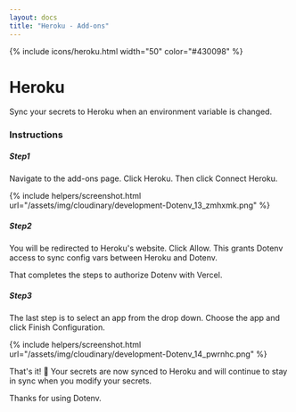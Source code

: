 ```yaml
---
layout: docs
title: "Heroku - Add-ons"
---
```


{% include icons/heroku.html width="50" color="#430098" %}

# Heroku

Sync your secrets to Heroku when an environment variable is changed.

### Instructions

##### Step1

Navigate to the add-ons page. Click Heroku. Then click Connect Heroku.

{% include helpers/screenshot.html url="/assets/img/cloudinary/development-Dotenv_13_zmhxmk.png" %}

##### Step2

You will be redirected to Heroku's website. Click Allow. This grants Dotenv access to sync config vars between Heroku and Dotenv.

That completes the steps to authorize Dotenv with Vercel.

##### Step3

The last step is to select an app from the drop down. Choose the app and click Finish Configuration.

{% include helpers/screenshot.html url="/assets/img/cloudinary/development-Dotenv_14_pwrnhc.png" %}

That's it! 🎉 Your secrets are now synced to Heroku and will continue to stay in sync when you modify your secrets.

Thanks for using Dotenv.
